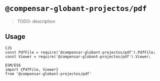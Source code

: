 # `@compensar-globant-projectos/pdf`

> TODO: description

## Usage

```
CJS
const PdfFile = require('@compensar-globant-projectos/pdf').PdfFile;
const Viewer = require('@compensar-globant-projectos/pdf').Viewer;

ESM/ES6
import {PdfFile, Viewer}
from '@compensar-globant-projectos/pdf'
```
